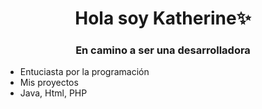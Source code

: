 ## 
<div align="center">
  <h1 align="Center">Hola soy Katherine✨</h1>
  <h3 align="center">En camino a ser una desarrolladora</h3>
    <ul align="left">
      <li>Entuciasta por la programación</li>
      <li>Mis proyectos</li>
      <li>Java, Html, PHP</li>
    </ul>
</div>
<!--
**Kathhx/Kathhx** is a ✨ _special_ ✨ repository because its `README.md` (this file) appears on your GitHub profile.

Here are some ideas to get you started:

- 🔭 I’m currently working on ...
- 🌱 I’m currently learning ...
- 👯 I’m looking to collaborate on ...
- 🤔 I’m looking for help with ...
- 💬 Ask me about ...
- 📫 How to reach me: ...
- 😄 Pronouns: ...
- ⚡ Fun fact: ...
-->
